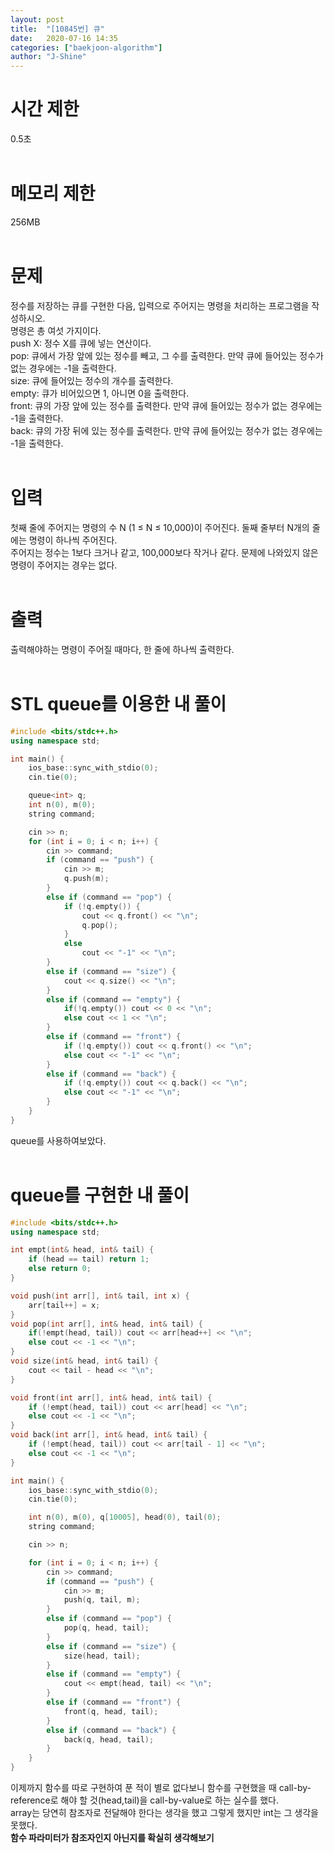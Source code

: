 ```yaml
---
layout: post
title:  "[10845번] 큐"
date:   2020-07-16 14:35
categories: ["baekjoon-algorithm"]
author: "J-Shine"
---
```

# 시간 제한
0.5초<br><br>

# 메모리 제한
256MB<br><br>

# 문제  
정수를 저장하는 큐를 구현한 다음, 입력으로 주어지는 명령을 처리하는 프로그램을 작성하시오.<br>
명령은 총 여섯 가지이다.<br>
push X: 정수 X를 큐에 넣는 연산이다.<br>
pop: 큐에서 가장 앞에 있는 정수를 빼고, 그 수를 출력한다. 만약 큐에 들어있는 정수가 없는 경우에는 -1을 출력한다.<br>
size: 큐에 들어있는 정수의 개수를 출력한다.<br>
empty: 큐가 비어있으면 1, 아니면 0을 출력한다.<br>
front: 큐의 가장 앞에 있는 정수를 출력한다. 만약 큐에 들어있는 정수가 없는 경우에는 -1을 출력한다.<br>
back: 큐의 가장 뒤에 있는 정수를 출력한다. 만약 큐에 들어있는 정수가 없는 경우에는 -1을 출력한다.<br><br>

# 입력  

첫째 줄에 주어지는 명령의 수 N (1 ≤ N ≤ 10,000)이 주어진다. 둘째 줄부터 N개의 줄에는 명령이 하나씩 주어진다.<br>
주어지는 정수는 1보다 크거나 같고, 100,000보다 작거나 같다. 문제에 나와있지 않은 명령이 주어지는 경우는 없다.<br><br>
# 출력  

출력해야하는 명령이 주어질 때마다, 한 줄에 하나씩 출력한다.<br><br>

# STL queue를 이용한 내 풀이

```c++
#include <bits/stdc++.h>
using namespace std;

int main() {
	ios_base::sync_with_stdio(0);
	cin.tie(0);

	queue<int> q;
	int n(0), m(0);
	string command;

	cin >> n;
	for (int i = 0; i < n; i++) {
		cin >> command;
		if (command == "push") {
			cin >> m;
			q.push(m);
		}
		else if (command == "pop") {
			if (!q.empty()) {
				cout << q.front() << "\n";
				q.pop();
			}
			else
				cout << "-1" << "\n";
		}
		else if (command == "size") {
			cout << q.size() << "\n";
		}
		else if (command == "empty") {
			if(!q.empty()) cout << 0 << "\n";
			else cout << 1 << "\n";
		}
		else if (command == "front") {
			if (!q.empty()) cout << q.front() << "\n";
			else cout << "-1" << "\n";
		}
		else if (command == "back") {
			if (!q.empty()) cout << q.back() << "\n";
			else cout << "-1" << "\n";
		}
	}
}
```
queue를 사용하여보았다.<br><br>

# queue를 구현한 내 풀이
```c++
#include <bits/stdc++.h>
using namespace std;

int empt(int& head, int& tail) {
	if (head == tail) return 1;
	else return 0;
}

void push(int arr[], int& tail, int x) {
	arr[tail++] = x;
}
void pop(int arr[], int& head, int& tail) {
	if(!empt(head, tail)) cout << arr[head++] << "\n";
	else cout << -1 << "\n";
}
void size(int& head, int& tail) {
	cout << tail - head << "\n";
}

void front(int arr[], int& head, int& tail) {
	if (!empt(head, tail)) cout << arr[head] << "\n";
	else cout << -1 << "\n";
}
void back(int arr[], int& head, int& tail) {
	if (!empt(head, tail)) cout << arr[tail - 1] << "\n";
	else cout << -1 << "\n";
}

int main() {
	ios_base::sync_with_stdio(0);
	cin.tie(0);

	int n(0), m(0), q[10005], head(0), tail(0);
	string command;

	cin >> n;

	for (int i = 0; i < n; i++) {
		cin >> command;
		if (command == "push") {
			cin >> m;
			push(q, tail, m);
		}
		else if (command == "pop") {
			pop(q, head, tail);
		}
		else if (command == "size") {
			size(head, tail);
		}
		else if (command == "empty") {
			cout << empt(head, tail) << "\n";
		}
		else if (command == "front") {
			front(q, head, tail);
		}
		else if (command == "back") {
			back(q, head, tail);
		}
	}
}
```
이제까지 함수를 따로 구현하여 푼 적이 별로 없다보니 함수를 구현했을 때 call-by-reference로 해야 할 것(head,tail)을 call-by-value로 하는 실수를 했다.<br>
array는 당연히 참조자로 전달해야 한다는 생각을 했고 그렇게 했지만 int는 그 생각을 못했다.<br>
**함수 파라미터가 참조자인지 아닌지를 확실히 생각해보기**<br>
